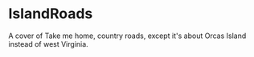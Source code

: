 # IslandRoads
A cover of Take me home, country roads, except it's about Orcas Island instead of west Virginia.
